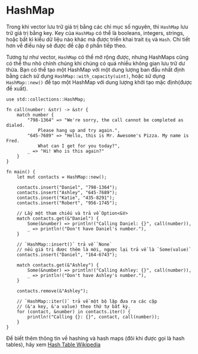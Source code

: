 # HashMap

Trong khi vector lưu trữ giá trị bằng các chỉ mục số nguyên, thì `HashMap` lưu trữ giá trị bằng key. Key của `HashMap` có thể là booleans, integers, strings, hoặc bất kì kiểu dữ liệu nào khác mà được triển khai trait `Eq` và `Hash`. Chi tiết hơn về điều này sẽ được đề cập ở phần tiếp theo.

Tương tự như vector, `HashMap` có thể mở rộng được, nhưng HashMaps cũng có thể thu nhỏ chính chúng khi chúng có quá nhiều không gian lưu trữ dư thừa. Bạn có thể tạo một HashMap với một dung lượng ban đầu nhất định bằng cách sử dụng `HashMap::with_capacity(uint)`, hoặc sử dụng `HashMap::new()` để tạo một HashMap với dung lượng khởi tạo mặc định(được đề xuất).

```rust,editable
use std::collections::HashMap;

fn call(number: &str) -> &str {
    match number {
        "798-1364" => "We're sorry, the call cannot be completed as dialed. 
            Please hang up and try again.",
        "645-7689" => "Hello, this is Mr. Awesome's Pizza. My name is Fred.
            What can I get for you today?",
        _ => "Hi! Who is this again?"
    }
}

fn main() { 
    let mut contacts = HashMap::new();

    contacts.insert("Daniel", "798-1364");
    contacts.insert("Ashley", "645-7689");
    contacts.insert("Katie", "435-8291");
    contacts.insert("Robert", "956-1745");

    // Lấy một tham chiếu và trả về Option<&V>
    match contacts.get(&"Daniel") {
        Some(&number) => println!("Calling Daniel: {}", call(number)),
        _ => println!("Don't have Daniel's number."),
    }

    // `HashMap::insert()` trả về `None`
    // nếu giá trị được thêm là mới, ngược lại trả về là `Some(value)`
    contacts.insert("Daniel", "164-6743");

    match contacts.get(&"Ashley") {
        Some(&number) => println!("Calling Ashley: {}", call(number)),
        _ => println!("Don't have Ashley's number."),
    }

    contacts.remove(&"Ashley"); 

    // `HashMap::iter()` trả về một bộ lặp đưa ra các cặp 
    // (&'a key, &'a value) theo thứ tự bất kỳ.
    for (contact, &number) in contacts.iter() {
        println!("Calling {}: {}", contact, call(number)); 
    }
}
```

Để biết thêm thông tin về hashing và hash maps (đôi khi được gọi là hash tables), hãy xem [Hash Table Wikipedia][wiki-hash]

[wiki-hash]: https://en.wikipedia.org/wiki/Hash_table